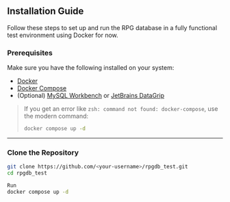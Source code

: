 ## Installation Guide

Follow these steps to set up and run the RPG database in a fully functional test environment using Docker for now.

### Prerequisites
Make sure you have the following installed on your system:
- [Docker](https://docs.docker.com/get-docker/)
- [Docker Compose](https://docs.docker.com/compose/)
- (Optional) [MySQL Workbench](https://dev.mysql.com/downloads/workbench/) or [JetBrains DataGrip](https://www.jetbrains.com/datagrip/)

> If you get an error like `zsh: command not found: docker-compose`, use the modern command:
> ```bash
> docker compose up -d
> ```

---

### Clone the Repository
```bash
git clone https://github.com/<your-username>/rpgdb_test.git
cd rpgdb_test

Run
docker compose up -d

